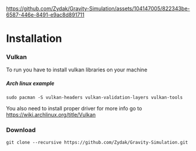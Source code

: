 

https://github.com/Zydak/Gravity-Simulation/assets/104147005/822343be-6587-446e-8491-e9ac8d891711


# Installation

### Vulkan

To run you have to install vulkan libraries on your machine

##### Arch linux example

	sudo pacman -S vulkan-headers vulkan-validation-layers vulkan-tools

You also need to install proper driver for more info go to https://wiki.archlinux.org/title/Vulkan

### Download
	git clone --recursive https://github.com/Zydak/Gravity-Simulation.git
